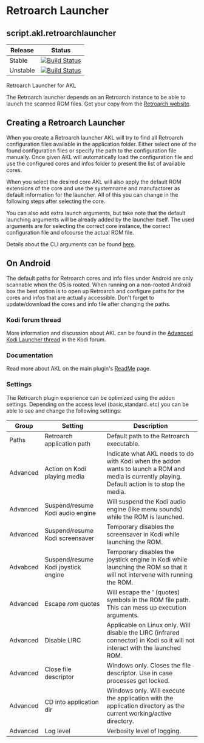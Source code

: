 
# Retroarch Launcher
## script.akl.retroarchlauncher
| Release | Status |
|----|----|
| Stable | [![Build Status](https://dev.azure.com/jnpro/AKL/_apis/build/status/script.akl.retroarchlauncher?branchName=main)](https://dev.azure.com/jnpro/AKL/_build/latest?definitionId=7&branchName=main)|
| Unstable | [![Build Status](https://dev.azure.com/jnpro/AKL/_apis/build/status/script.akl.retroarchlauncher?branchName=dev)](https://dev.azure.com/jnpro/AKL/_build/latest?definitionId=7&branchName=dev) |

Retroarch Launcher for AKL

The Retroarch launcher depends on an Retroarch instance to be able to launch the scanned ROM files.
Get your copy from the [Retroarch website](http://www.retroarch.com/).

## Creating a Retroarch Launcher

When you create a Retroarch launcher AKL will try to find all Retroarch configuration files available
in the application folder. Either select one of the found configuration files or specify the path to
the configuration file manually. Once given AKL will automatically load the configuration file and
use the configured cores and infos folder to present the list of available cores.

When you select the desired core AKL will also apply the default ROM extensions of the core and use
the systemname and manufactorer as default information for the launcher. All of this you can change
in the following steps after selecting the core.

You can also add extra launch arguments, but take note that the default launching arguments will be
already added by the launcher itself. The used arguments are for selecting the correct core instance,
the correct configuration file and ofcourse the actual ROM file. 

Details about the CLI arguments can be found [here](https://docs.libretro.com/guides/cli-intro/).

## On Android

The default paths for Retroarch cores and info files under Android are only scannable when the OS
is rooted. When running on a non-rooted Android box the best option is to open up Retroarch and
configure paths for the cores and infos that are actually accessible. 
Don't forget to update/download the cores and info file after changing the paths.

### Kodi forum thread ###

More information and discussion about AKL can be found in the [Advanced Kodi Launcher thread] 
in the Kodi forum.

[Advanced Kodi Launcher thread]: https://forum.kodi.tv/showthread.php?tid=366351

### Documentation ###

Read more about AKL on the main plugin's [ReadMe](https://github.com/chrisism/plugin.program.akl/blob/master/README.md) page.

### Settings ###
The Retroarch plugin experience can be optimized using the addon settings. Depending on the access level (basic,standard..etc) you can be able to see and change the following settings:

| Group | Setting | Description |
| --- | --- | --- |
| Paths | Retroarch application path | Default path to the Retroarch executable. |
| Advanced | Action on Kodi playing media | Indicate what AKL needs to do with Kodi when the addon wants to launch a ROM and media is currently playing. Default action is to stop the media. |
| Advanced | Suspend/resume Kodi audio engine | Will suspend the Kodi audio engine (like menu sounds) while the ROM is launched. |
| Advanced | Suspend/resume Kodi screensaver | Temporary disables the screensaver in Kodi while launching the ROM. |
| Advabced | Suspend/resume Kodi joystick engine | Temporary disables the joystick engine in Kodi while launching the ROM so that it will not intervene with running the ROM. |
| Advanced | Escape $rom$ quotes | Will escape the ' (quotes) symbols in the ROM file path. This can mess up execution arguments. | 
| Advanced | Disable LIRC | Applicable on Linux only. Will disable the LIRC (infrared connector) in Kodi so it will not interact with the launched ROM. |
| Advanced | Close file descriptor | Windows only. Closes the file descriptor. Use in case processes get locked. | 
| Advanced | CD into application dir | Windows only. Will execute the application with the application directory as the current working/active directory. |
| Advanced | Log level | Verbosity level of logging. |